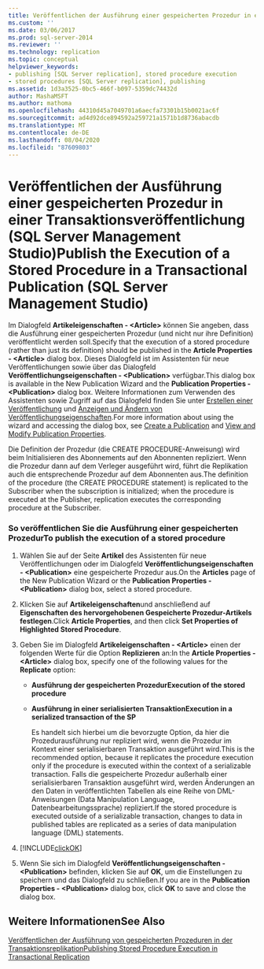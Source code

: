```yaml
---
title: Veröffentlichen der Ausführung einer gespeicherten Prozedur in einer Transaktions Veröffentlichung (SQL Server Management Studio) | Microsoft-Dokumentation
ms.custom: ''
ms.date: 03/06/2017
ms.prod: sql-server-2014
ms.reviewer: ''
ms.technology: replication
ms.topic: conceptual
helpviewer_keywords:
- publishing [SQL Server replication], stored procedure execution
- stored procedures [SQL Server replication], publishing
ms.assetid: 1d3a3525-0bc5-466f-b097-5359dc74432d
author: MashaMSFT
ms.author: mathoma
ms.openlocfilehash: 44310d45a7049701a6aecfa73301b15b0021ac6f
ms.sourcegitcommit: ad4d92dce894592a259721a1571b1d8736abacdb
ms.translationtype: MT
ms.contentlocale: de-DE
ms.lasthandoff: 08/04/2020
ms.locfileid: "87609803"
---
```

# <a name="publish-the-execution-of-a-stored-procedure-in-a-transactional-publication-sql-server-management-studio"></a><span data-ttu-id="5538e-102">Veröffentlichen der Ausführung einer gespeicherten Prozedur in einer Transaktionsveröffentlichung (SQL Server Management Studio)</span><span class="sxs-lookup"><span data-stu-id="5538e-102">Publish the Execution of a Stored Procedure in a Transactional Publication (SQL Server Management Studio)</span></span>
  <span data-ttu-id="5538e-103">Im Dialogfeld **Artikeleigenschaften - \<Article>** können Sie angeben, dass die Ausführung einer gespeicherten Prozedur (und nicht nur ihre Definition) veröffentlicht werden soll.</span><span class="sxs-lookup"><span data-stu-id="5538e-103">Specify that the execution of a stored procedure (rather than just its definition) should be published in the **Article Properties - \<Article>** dialog box.</span></span> <span data-ttu-id="5538e-104">Dieses Dialogfeld ist im Assistenten für neue Veröffentlichungen sowie über das Dialogfeld **Veröffentlichungseigenschaften - \<Publication>** verfügbar.</span><span class="sxs-lookup"><span data-stu-id="5538e-104">This dialog box is available in the New Publication Wizard and the **Publication Properties - \<Publication>** dialog box.</span></span> <span data-ttu-id="5538e-105">Weitere Informationen zum Verwenden des Assistenten sowie Zugriff auf das Dialogfeld finden Sie unter [Erstellen einer Veröffentlichung](create-a-publication.md) und [Anzeigen und Ändern von Veröffentlichungseigenschaften](view-and-modify-publication-properties.md).</span><span class="sxs-lookup"><span data-stu-id="5538e-105">For more information about using the wizard and accessing the dialog box, see [Create a Publication](create-a-publication.md) and [View and Modify Publication Properties](view-and-modify-publication-properties.md).</span></span>  
  
 <span data-ttu-id="5538e-106">Die Definition der Prozedur (die CREATE PROCEDURE-Anweisung) wird beim Initialisieren des Abonnements auf den Abonnenten repliziert. Wenn die Prozedur dann auf dem Verleger ausgeführt wird, führt die Replikation auch die entsprechende Prozedur auf dem Abonnenten aus.</span><span class="sxs-lookup"><span data-stu-id="5538e-106">The definition of the procedure (the CREATE PROCEDURE statement) is replicated to the Subscriber when the subscription is initialized; when the procedure is executed at the Publisher, replication executes the corresponding procedure at the Subscriber.</span></span>  
  
### <a name="to-publish-the-execution-of-a-stored-procedure"></a><span data-ttu-id="5538e-107">So veröffentlichen Sie die Ausführung einer gespeicherten Prozedur</span><span class="sxs-lookup"><span data-stu-id="5538e-107">To publish the execution of a stored procedure</span></span>  
  
1.  <span data-ttu-id="5538e-108">Wählen Sie auf der Seite **Artikel** des Assistenten für neue Veröffentlichungen oder im Dialogfeld **Veröffentlichungseigenschaften - \<Publication>** eine gespeicherte Prozedur aus.</span><span class="sxs-lookup"><span data-stu-id="5538e-108">On the **Articles** page of the New Publication Wizard or the **Publication Properties - \<Publication>** dialog box, select a stored procedure.</span></span>  
  
2.  <span data-ttu-id="5538e-109">Klicken Sie auf **Artikeleigenschaften**und anschließend auf **Eigenschaften des hervorgehobenen Gespeicherte Prozedur-Artikels festlegen**.</span><span class="sxs-lookup"><span data-stu-id="5538e-109">Click **Article Properties**, and then click **Set Properties of Highlighted Stored Procedure**.</span></span>  
  
3.  <span data-ttu-id="5538e-110">Geben Sie im Dialogfeld **Artikeleigenschaften - \<Article>** einen der folgenden Werte für die Option **Replizieren** an:</span><span class="sxs-lookup"><span data-stu-id="5538e-110">In the **Article Properties - \<Article>** dialog box, specify one of the following values for the **Replicate** option:</span></span>  
  
    -   <span data-ttu-id="5538e-111">**Ausführung der gespeicherten Prozedur**</span><span class="sxs-lookup"><span data-stu-id="5538e-111">**Execution of the stored procedure**</span></span>  
  
    -   <span data-ttu-id="5538e-112">**Ausführung in einer serialisierten Transaktion**</span><span class="sxs-lookup"><span data-stu-id="5538e-112">**Execution in a serialized transaction of the SP**</span></span>  
  
         <span data-ttu-id="5538e-113">Es handelt sich hierbei um die bevorzugte Option, da hier die Prozedurausführung nur repliziert wird, wenn die Prozedur im Kontext einer serialisierbaren Transaktion ausgeführt wird.</span><span class="sxs-lookup"><span data-stu-id="5538e-113">This is the recommended option, because it replicates the procedure execution only if the procedure is executed within the context of a serializable transaction.</span></span> <span data-ttu-id="5538e-114">Falls die gespeicherte Prozedur außerhalb einer serialisierbaren Transaktion ausgeführt wird, werden Änderungen an den Daten in veröffentlichten Tabellen als eine Reihe von DML-Anweisungen (Data Manipulation Language, Datenbearbeitungssprache) repliziert.</span><span class="sxs-lookup"><span data-stu-id="5538e-114">If the stored procedure is executed outside of a serializable transaction, changes to data in published tables are replicated as a series of data manipulation language (DML) statements.</span></span>  
  
4.  [!INCLUDE[clickOK](../../../includes/clickok-md.md)]  
  
5.  <span data-ttu-id="5538e-115">Wenn Sie sich im Dialogfeld **Veröffentlichungseigenschaften - \<Publication>** befinden, klicken Sie auf **OK**, um die Einstellungen zu speichern und das Dialogfeld zu schließen.</span><span class="sxs-lookup"><span data-stu-id="5538e-115">If you are in the **Publication Properties - \<Publication>** dialog box, click **OK** to save and close the dialog box.</span></span>  
  
## <a name="see-also"></a><span data-ttu-id="5538e-116">Weitere Informationen</span><span class="sxs-lookup"><span data-stu-id="5538e-116">See Also</span></span>  
 [<span data-ttu-id="5538e-117">Veröffentlichen der Ausführung von gespeicherten Prozeduren in der Transaktionsreplikation</span><span class="sxs-lookup"><span data-stu-id="5538e-117">Publishing Stored Procedure Execution in Transactional Replication</span></span>](../transactional/publishing-stored-procedure-execution-in-transactional-replication.md)  
  
  
